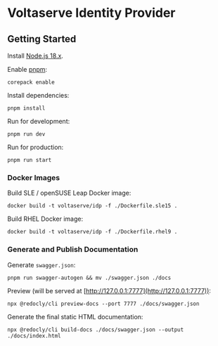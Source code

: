 # Voltaserve Identity Provider

## Getting Started

Install [Node.js 18.x](https://nodejs.org).

Enable [pnpm](https://pnpm.io):

```shell
corepack enable
```

Install dependencies:

```shell
pnpm install
```

Run for development:

```shell
pnpm run dev
```

Run for production:

```shell
pnpm run start
```

### Docker Images

Build SLE / openSUSE Leap Docker image:

```shell
docker build -t voltaserve/idp -f ./Dockerfile.sle15 .
```

Build RHEL Docker image:

```shell
docker build -t voltaserve/idp -f ./Dockerfile.rhel9 .
```

### Generate and Publish Documentation

Generate `swagger.json`:

```shell
pnpm run swagger-autogen && mv ./swagger.json ./docs
```

Preview (will be served at [http://127.0.0.1:7777](http://127.0.0.1:7777)):

```shell
npx @redocly/cli preview-docs --port 7777 ./docs/swagger.json
```

Generate the final static HTML documentation:

```shell
npx @redocly/cli build-docs ./docs/swagger.json --output ./docs/index.html
```

